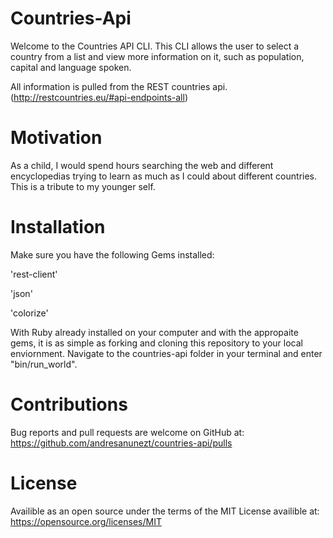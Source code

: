 # Countries-Api
Welcome to the Countries API CLI.
This CLI allows the user to select a country from a list and view more information on it, such as population, capital and language spoken.

All information is pulled from the REST countries api.
(http://restcountries.eu/#api-endpoints-all)


# Motivation 
As a child, I would spend hours searching the web and different encyclopedias trying to learn as much as I could about different countries. This is a tribute to my younger self.

# Installation
Make sure you have the following Gems installed:

'rest-client'

'json'

'colorize'

With Ruby already installed on your computer and with the appropaite gems, it is as simple as forking and cloning this repository to your local enviornment.
Navigate to the countries-api folder in your terminal and enter "bin/run_world".

# Contributions
Bug reports and pull requests are welcome on GitHub at:
https://github.com/andresanunezt/countries-api/pulls

# License
Availible as an open source under the terms of the MIT License availible at:
https://opensource.org/licenses/MIT
